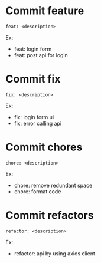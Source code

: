 # Commit feature

`feat: <description>`

Ex:

- feat: login form
- feat: post api for login

# Commit fix

`fix: <description>`

Ex:

- fix: login form ui
- fix: error calling api

# Commit chores

`chore: <description>`

Ex:

- chore: remove redundant space
- chore: format code

# Commit refactors

`refactor: <description>`

Ex:

- refactor: api by using axios client
